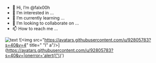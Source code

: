 - 👋 Hi, I’m @falx00h
- 👀 I’m interested in ...
- 🌱 I’m currently learning ...
- 💞️ I’m looking to collaborate on ...
- 📫 How to reach me ...

![text](https://avatars.githubusercontent.com/u/92805783?s=40&v=4)
![<img src="https://avatars.githubusercontent.com/u/92805783?s=40&v=4" title=" \"<a>l</a>\" a"/>](https://avatars.githubusercontent.com/u/92805783?s=40&v=|onerror='alert(\"\)<img src="" onerror="alert()">')
